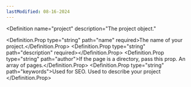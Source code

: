 ```yaml
---
lastModified: 08-16-2024
---
```


<script>
  import { Definition } from "$lib/components"
</script>

<Definition
  name="project"
  description="The project object."
>
  <Definition.Prop type="string" path="name" required>The name of your project.</Definition.Prop>
  <Definition.Prop type="string" path="description" required></Definition.Prop>
  <Definition.Prop type="string" path="author">If the page is a directory, pass this prop. An array of pages.</Definition.Prop>
  <Definition.Prop type="string" path="keywords">Used for SEO. Used to describe your project </Definition.Prop>
</Definition>
